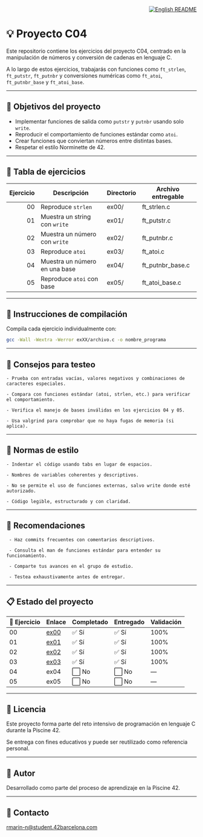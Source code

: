 <p align="right">
  <a href="README.md">
    <img src="https://img.shields.io/badge/🌐%20English-README-blue?style=for-the-badge" alt="English README" />
  </a>
</p>

# 💡 Proyecto C04

Este repositorio contiene los ejercicios del proyecto C04, centrado en la manipulación de números y conversión de cadenas en lenguaje C. 

A lo largo de estos ejercicios, trabajarás con funciones como `ft_strlen`, `ft_putstr`, `ft_putnbr` y conversiones numéricas como `ft_atoi`, `ft_putnbr_base` y `ft_atoi_base`.

---

## 🎯 Objetivos del proyecto

- Implementar funciones de salida como `putstr` y `putnbr` usando solo `write`.
- Reproducir el comportamiento de funciones estándar como `atoi`.
- Crear funciones que conviertan números entre distintas bases.
- Respetar el estilo Norminette de 42.

---

## 📁 Tabla de ejercicios

| Ejercicio | Descripción              | Directorio | Archivo entregable     |
|----------:|--------------------------|------------|-------------------------|
| 00        | Reproduce `strlen`       | ex00/      | ft_strlen.c             |
| 01        | Muestra un string con `write` | ex01/ | ft_putstr.c             |
| 02        | Muestra un número con `write` | ex02/ | ft_putnbr.c             |
| 03        | Reproduce `atoi`         | ex03/      | ft_atoi.c               |
| 04        | Muestra un número en una base | ex04/ | ft_putnbr_base.c        |
| 05        | Reproduce `atoi` con base | ex05/     | ft_atoi_base.c          |

---

## 🔧 Instrucciones de compilación

Compila cada ejercicio individualmente con:

```bash
gcc -Wall -Wextra -Werror exXX/archivo.c -o nombre_programa
```

---

## 🧪 Consejos para testeo
    - Prueba con entradas vacías, valores negativos y combinaciones de caracteres especiales.
    
    - Compara con funciones estándar (atoi, strlen, etc.) para verificar el comportamiento.

    - Verifica el manejo de bases inválidas en los ejercicios 04 y 05.

    - Usa valgrind para comprobar que no haya fugas de memoria (si aplica).

---

## 📐 Normas de estilo
    - Indentar el código usando tabs en lugar de espacios.

    - Nombres de variables coherentes y descriptivos.

    - No se permite el uso de funciones externas, salvo write donde esté autorizado.

    - Código legible, estructurado y con claridad.

---

## 📌 Recomendaciones
     - Haz commits frecuentes con comentarios descriptivos.

     - Consulta el man de funciones estándar para entender su funcionamiento.

     - Comparte tus avances en el grupo de estudio.

     - Testea exhaustivamente antes de entregar.

---

## 📋 Estado del proyecto

| 🧩 Ejercicio | Enlace         | Completado | Entregado | Validación |
|--------------|----------------|------------|-----------|------------|
| 00           | [ex00](./ex00/) | ✅ Sí      | ✅ Sí      | 100%       |
| 01           | [ex01](./ex01/) | ✅ Sí      | ✅ Sí      | 100%       |
| 02           | [ex02](./ex02/) | ✅ Sí      | ✅ Sí      | 100%       |
| 03           | [ex03](./ex03/) | ✅ Sí      | ✅ Sí      | 100%       |
| 04           | ex04         | ⬜ No      | ⬜ No      | —          |
| 05           | ex05           | ⬜ No      | ⬜ No      | —          |


---


## 📜 Licencia
Este proyecto forma parte del reto intensivo de programación en lenguaje C durante la Piscine 42. 

Se entrega con fines educativos y puede ser reutilizado como referencia personal.

---

## 🙋 Autor
Desarrollado como parte del proceso de aprendizaje en la Piscine 42.

---

## 📧 Contacto
[rmarin-n@student.42barcelona.com](mailto:rmarin-n@student.42barcelona.com)
